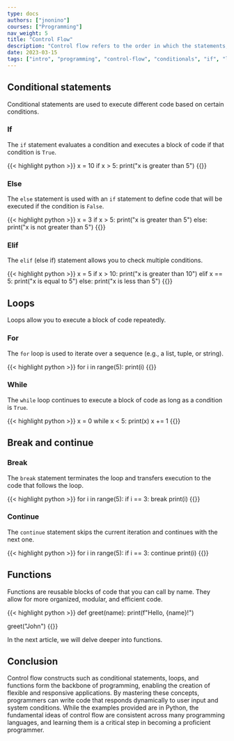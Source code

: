 ```yaml
---
type: docs
authors: ["jnonino"]
courses: ["Programming"]
nav_weight: 5
title: "Control Flow"
description: "Control flow refers to the order in which the statements, instructions, or function calls of an application are executed. Understanding control flow is crucial in programming, as it enables the creation of dynamic, responsive code. This article will cover the essential aspects of control flow, using Python for examples, but the principles apply to many programming languages."
date: 2023-03-15
tags: ["intro", "programming", "control-flow", "conditionals", "if", "loops", "for", "while"]
---
```


## Conditional statements

Conditional statements are used to execute different code based on certain conditions.

### If

The `if` statement evaluates a condition and executes a block of code if that condition is `True`.

{{< highlight python >}}
x = 10
if x > 5:
    print("x is greater than 5")
{{</highlight >}}

### Else

The `else` statement is used with an `if` statement to define code that will be executed if the condition is `False`.

{{< highlight python >}}
x = 3
if x > 5:
    print("x is greater than 5")
else:
    print("x is not greater than 5")
{{</highlight >}}

### Elif

The `elif` (else if) statement allows you to check multiple conditions.

{{< highlight python >}}
x = 5
if x > 10:
    print("x is greater than 10")
elif x == 5:
    print("x is equal to 5")
else:
    print("x is less than 5")
{{</highlight >}}

## Loops

Loops allow you to execute a block of code repeatedly.

### For

The `for` loop is used to iterate over a sequence (e.g., a list, tuple, or string).

{{< highlight python >}}
for i in range(5):
    print(i)
{{</highlight >}}

### While

The `while` loop continues to execute a block of code as long as a condition is `True`.

{{< highlight python >}}
x = 0
while x < 5:
    print(x)
    x += 1
{{</highlight >}}

## Break and continue

### Break

The `break` statement terminates the loop and transfers execution to the code that follows the loop.

{{< highlight python >}}
for i in range(5):
    if i == 3:
        break
    print(i)
{{</highlight >}}

### Continue

The `continue` statement skips the current iteration and continues with the next one.

{{< highlight python >}}
for i in range(5):
    if i == 3:
        continue
    print(i)
{{</highlight >}}

## Functions

Functions are reusable blocks of code that you can call by name. They allow for more organized, modular, and efficient code.

{{< highlight python >}}
def greet(name):
    print(f"Hello, {name}!")

greet("John")
{{</highlight >}}

In the next article, we will delve deeper into functions.

## Conclusion

Control flow constructs such as conditional statements, loops, and functions form the backbone of programming, enabling the creation of flexible and responsive applications. By mastering these concepts, programmers can write code that responds dynamically to user input and system conditions. While the examples provided are in Python, the fundamental ideas of control flow are consistent across many programming languages, and learning them is a critical step in becoming a proficient programmer.

